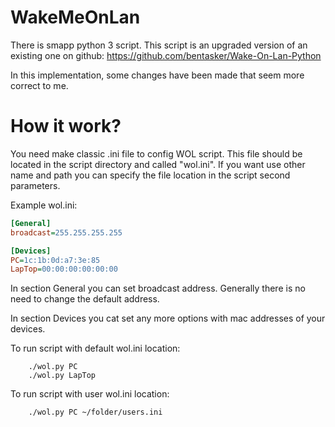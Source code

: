 # WakeMeOnLan

There is smapp python 3 script. 
This script is an upgraded version of an existing one on github:
https://github.com/bentasker/Wake-On-Lan-Python

In this implementation, some changes have been made that seem more correct to me.

# How it work?

You need make classic .ini file to config WOL script. This file should be located in the script directory and called "wol.ini".
If you want use other name and path you can specify the file location in the script second parameters.

Example wol.ini:

```ini
[General]
broadcast=255.255.255.255

[Devices]
PC=1c:1b:0d:a7:3e:85
LapTop=00:00:00:00:00:00
```
In section General you can set broadcast address. Generally there is no need to change the default address.

In section Devices you cat set any more options with mac addresses of your devices.

To run script with default wol.ini location:

```
	./wol.py PC
	./wol.py LapTop
```

To run script with user wol.ini location:

```
	./wol.py PC ~/folder/users.ini
```
